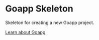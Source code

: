 # Goapp Skeleton
Skeleton for creating a new Goapp project.

[Learn about Goapp](https://github.com/ollykel/webapp "Goapp on GitHub")
